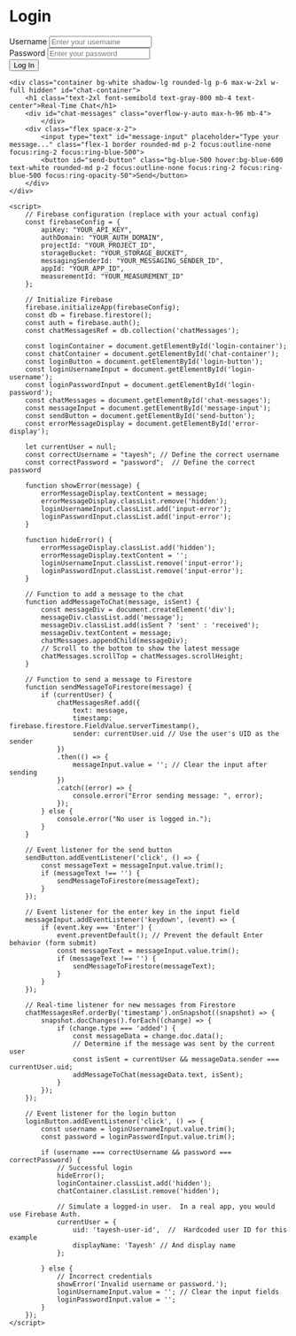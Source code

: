<!DOCTYPE html>
<html lang="en">
<head>
    <meta charset="UTF-8">
    <meta name="viewport" content="width=device-width, initial-scale=1.0">
    <title>Real-Time Chat App</title>
    <script src="https://www.gstatic.com/firebasejs/9.15.0/firebase-app-compat.js"></script>
    <script src="https://www.gstatic.com/firebasejs/9.15.0/firebase-firestore-compat.js"></script>
    <script src="https://www.gstatic.com/firebasejs/9.15.0/firebase-auth-compat.js"></script>
    <script src="https://cdn.tailwindcss.com"></script>
    <link href="https://fonts.googleapis.com/css2?family=Inter:wght@400;600&display=swap" rel="stylesheet">
    <style>
        body {
            font-family: 'Inter', sans-serif;
        }
        .message {
            @apply rounded-lg py-3 px-4 mb-2;
        }
        .sent {
            @apply bg-blue-500 text-white ml-auto max-w-[70%];
        }
        .received {
            @apply bg-gray-200 text-gray-800 mr-auto max-w-[70%];
        }
        .error-message {
            @apply text-red-500 text-sm mt-2;
        }
        .login-container {
            @apply bg-white shadow-lg rounded-lg p-6 max-w-md w-full;
        }
        .input-error {
            @apply border-red-500 focus:ring-red-500;
        }
    </style>
</head>
<body class="bg-gray-100 flex justify-center items-center min-h-screen">
    <div id="login-container" class="login-container">
        <h1 class="text-2xl font-semibold text-gray-800 mb-4 text-center">Login</h1>
        <div id="error-display" class="error-message hidden"></div>
        <div class="mb-4">
            <label for="username" class="block text-gray-700 text-sm font-bold mb-2">Username</label>
            <input type="text" id="login-username" placeholder="Enter your username" class="shadow appearance-none border rounded w-full py-2 px-3 text-gray-700 leading-tight focus:outline-none focus:shadow-outline">
        </div>
        <div class="mb-6">
            <label for="password" class="block text-gray-700 text-sm font-bold mb-2">Password</label>
            <input type="password" id="login-password" placeholder="Enter your password" class="shadow appearance-none border rounded w-full py-2 px-3 text-gray-700 leading-tight focus:outline-none focus:shadow-outline">
        </div>
        <button id="login-button" class="bg-blue-500 hover:bg-blue-700 text-white font-bold py-2 px-4 rounded focus:outline-none focus:shadow-outline w-full">Log In</button>
    </div>

    <div class="container bg-white shadow-lg rounded-lg p-6 max-w-2xl w-full hidden" id="chat-container">
        <h1 class="text-2xl font-semibold text-gray-800 mb-4 text-center">Real-Time Chat</h1>
        <div id="chat-messages" class="overflow-y-auto max-h-96 mb-4">
            </div>
        <div class="flex space-x-2">
            <input type="text" id="message-input" placeholder="Type your message..." class="flex-1 border rounded-md p-2 focus:outline-none focus:ring-2 focus:ring-blue-500">
            <button id="send-button" class="bg-blue-500 hover:bg-blue-600 text-white rounded-md p-2 focus:outline-none focus:ring-2 focus:ring-blue-500 focus:ring-opacity-50">Send</button>
        </div>
    </div>

    <script>
        // Firebase configuration (replace with your actual config)
        const firebaseConfig = {
            apiKey: "YOUR_API_KEY",
            authDomain: "YOUR_AUTH_DOMAIN",
            projectId: "YOUR_PROJECT_ID",
            storageBucket: "YOUR_STORAGE_BUCKET",
            messagingSenderId: "YOUR_MESSAGING_SENDER_ID",
            appId: "YOUR_APP_ID",
            measurementId: "YOUR_MEASUREMENT_ID"
        };

        // Initialize Firebase
        firebase.initializeApp(firebaseConfig);
        const db = firebase.firestore();
        const auth = firebase.auth();
        const chatMessagesRef = db.collection('chatMessages');

        const loginContainer = document.getElementById('login-container');
        const chatContainer = document.getElementById('chat-container');
        const loginButton = document.getElementById('login-button');
        const loginUsernameInput = document.getElementById('login-username');
        const loginPasswordInput = document.getElementById('login-password');
        const chatMessages = document.getElementById('chat-messages');
        const messageInput = document.getElementById('message-input');
        const sendButton = document.getElementById('send-button');
        const errorMessageDisplay = document.getElementById('error-display');

        let currentUser = null;
        const correctUsername = "tayesh"; // Define the correct username
        const correctPassword = "password";  // Define the correct password

        function showError(message) {
            errorMessageDisplay.textContent = message;
            errorMessageDisplay.classList.remove('hidden');
            loginUsernameInput.classList.add('input-error');
            loginPasswordInput.classList.add('input-error');
        }

        function hideError() {
            errorMessageDisplay.classList.add('hidden');
            errorMessageDisplay.textContent = '';
            loginUsernameInput.classList.remove('input-error');
            loginPasswordInput.classList.remove('input-error');
        }

        // Function to add a message to the chat
        function addMessageToChat(message, isSent) {
            const messageDiv = document.createElement('div');
            messageDiv.classList.add('message');
            messageDiv.classList.add(isSent ? 'sent' : 'received');
            messageDiv.textContent = message;
            chatMessages.appendChild(messageDiv);
            // Scroll to the bottom to show the latest message
            chatMessages.scrollTop = chatMessages.scrollHeight;
        }

        // Function to send a message to Firestore
        function sendMessageToFirestore(message) {
            if (currentUser) {
                chatMessagesRef.add({
                    text: message,
                    timestamp: firebase.firestore.FieldValue.serverTimestamp(),
                    sender: currentUser.uid // Use the user's UID as the sender
                })
                .then(() => {
                    messageInput.value = ''; // Clear the input after sending
                })
                .catch((error) => {
                    console.error("Error sending message: ", error);
                });
            } else {
                console.error("No user is logged in.");
            }
        }

        // Event listener for the send button
        sendButton.addEventListener('click', () => {
            const messageText = messageInput.value.trim();
            if (messageText !== '') {
                sendMessageToFirestore(messageText);
            }
        });

        // Event listener for the enter key in the input field
        messageInput.addEventListener('keydown', (event) => {
            if (event.key === 'Enter') {
                event.preventDefault(); // Prevent the default Enter behavior (form submit)
                const messageText = messageInput.value.trim();
                if (messageText !== '') {
                    sendMessageToFirestore(messageText);
                }
            }
        });

        // Real-time listener for new messages from Firestore
        chatMessagesRef.orderBy('timestamp').onSnapshot((snapshot) => {
            snapshot.docChanges().forEach((change) => {
                if (change.type === 'added') {
                    const messageData = change.doc.data();
                    // Determine if the message was sent by the current user
                    const isSent = currentUser && messageData.sender === currentUser.uid;
                    addMessageToChat(messageData.text, isSent);
                }
            });
        });

        // Event listener for the login button
        loginButton.addEventListener('click', () => {
            const username = loginUsernameInput.value.trim();
            const password = loginPasswordInput.value.trim();

            if (username === correctUsername && password === correctPassword) {
                // Successful login
                hideError();
                loginContainer.classList.add('hidden');
                chatContainer.classList.remove('hidden');
                
                // Simulate a logged-in user.  In a real app, you would use Firebase Auth.
                currentUser = {
                    uid: 'tayesh-user-id',  //  Hardcoded user ID for this example
                    displayName: 'Tayesh' // And display name
                };

            } else {
                // Incorrect credentials
                showError('Invalid username or password.');
                loginUsernameInput.value = ''; // Clear the input fields
                loginPasswordInput.value = '';
            }
        });
    </script>
</body>
</html>

